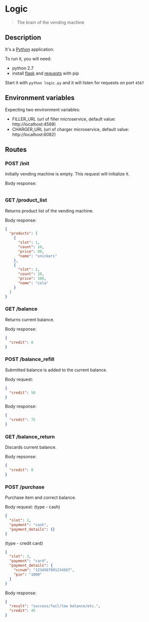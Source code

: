 # Logic
> The brain of the vending machine

## Description

It's a [Python](https://www.python.org/) application.

To run it, you will need:
 - python 2.7
 - install [flask](https://github.com/mitsuhiko/flask) and [requests](https://github.com/kennethreitz/requests) with pip

Start it with `python logic.py` and it will listen for requests on port `4567`

## Environment variables

Expecting two environment variables:
 - FILLER_URL (url of filler microservice, default value: http://localhost:4568)
 - CHARGER_URL (url of charger microservice, default value: http://localhost:6082)

## Routes

### POST /init

Initially vending machine is empty. This request will initialize it.

Body response:
```
```

### GET /product_list

Returns product list of the vending machine.

Body response:
```json
{
  "products": [
    {
      "slot": 1,
      "count": 10,
      "price": 80,
      "name": "snickers"
    },
    {
      "slot": 2,
      "count": 10,
      "price": 100,
      "name": "cola"
    }
  ]
}
```

### GET /balance

Returns current balance.

Body response:
```json
{
  "credit": 0
}
```

### POST /balance_refill

Submitted balance is added to the current balance.

Body request:
```json
{
  "credit": 50
}
```

Body response:
```json
{
  "credit": 75
}
```

### GET /balance_return

Discards current balance.

Body repsonse:
```json
{
  "credit": 0
}
```

### POST /purchase

Purchase item and correct balance.

Body request:
(type - cash)
```json
{
  "slot": 2,
  "payment": "cash",
  "payment_details": {}
}
```

(type - credit card)
```json
{
  "slot": 2,
  "payment": "card",
  "payment_details": {
    "ccnum": "1234567891234567",
    "pin": "1000"
  }
}
```

Body response:
```json
{
  "result": "success/fail/low balance/etc.",
  "credit": 45
}
```
